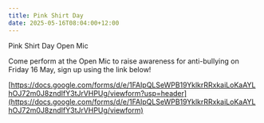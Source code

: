 ```yaml
---
title: Pink Shirt Day
date: 2025-05-16T08:04:00+12:00
---
```

Pink Shirt Day Open Mic

Come perform at the Open Mic to raise awareness for anti-bullying on Friday 16 May, sign up using the link below!

[https://docs.google.com/forms/d/e/1FAIpQLSeWPB19YklkrRRxkaiLoKaAYLhOJ72m0J8zndIfY3tJrVHPUg/viewform?usp=header](https://docs.google.com/forms/d/e/1FAIpQLSeWPB19YklkrRRxkaiLoKaAYLhOJ72m0J8zndIfY3tJrVHPUg/viewform)
